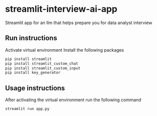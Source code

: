 # streamlit-interview-ai-app

Streamlit app for an llm that helps prepare you for data analyst interview

## Run instructions

Activate virtual environment
Install the following packages

```sh
pip install streamlit
pip install streamlit_custom_chat
pip install streamlit_custom_input
pip install key_generator
```

## Usage instructions

After activating the virtual environment run the following command

```sh
streamlit run app.py
```